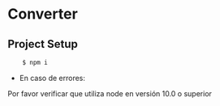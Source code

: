 # Converter

## Project Setup

```bash
    $ npm i 
```

* En caso de errores:

Por favor verificar que utiliza node en versión 10.0 o superior



